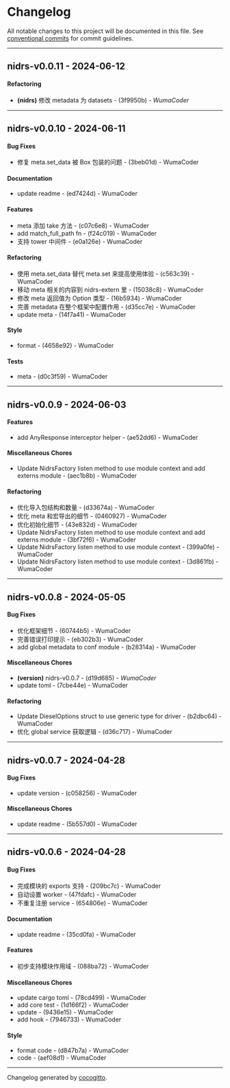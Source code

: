 # Changelog

All notable changes to this project will be documented in this file. See [conventional commits](https://www.conventionalcommits.org/) for commit guidelines.

- - -

## nidrs-v0.0.11 - 2024-06-12

#### Refactoring

- **(nidrs)** 修改 metadata 为 datasets - (3f9950b) - _WumaCoder_

- - -

## nidrs-v0.0.10 - 2024-06-11

#### Bug Fixes

- 修复 meta.set_data 被 Box 包装的问题 - (3beb01d) - WumaCoder

#### Documentation

- update readme - (ed7424d) - WumaCoder

#### Features

- meta 添加 take 方法 - (c07c6e8) - WumaCoder
- add match_full_path fn - (f24c019) - WumaCoder
- 支持 tower 中间件 - (e0a126e) - WumaCoder

#### Refactoring

- 使用 meta.set_data 替代 meta.set 来提高使用体验 - (c563c39) - WumaCoder
- 移动 meta 相关的内容到 nidrs-extern 里 - (15038c8) - WumaCoder
- 修改 meta 返回值为 Option 类型 - (16b5934) - WumaCoder
- 完善 metadata 在整个框架中配置作用 - (d35cc7e) - WumaCoder
- update meta - (14f7a41) - WumaCoder

#### Style

- format - (4658e92) - WumaCoder

#### Tests

- meta - (d0c3f59) - WumaCoder

- - -

## nidrs-v0.0.9 - 2024-06-03

#### Features

- add AnyResponse interceptor helper - (ae52dd6) - WumaCoder

#### Miscellaneous Chores

- Update NidrsFactory listen method to use module context and add externs module - (aec1b8b) - WumaCoder

#### Refactoring

- 优化导入包结构和数量 - (d33674a) - WumaCoder
- 优化 meta 和宏导出的细节 - (0460927) - WumaCoder
- 优化初始化细节 - (43e832d) - WumaCoder
- Update NidrsFactory listen method to use module context and add externs module - (3bf72f6) - WumaCoder
- Update NidrsFactory listen method to use module context - (399a0fe) - WumaCoder
- Update NidrsFactory listen method to use module context - (3d861fb) - WumaCoder

- - -

## nidrs-v0.0.8 - 2024-05-05

#### Bug Fixes

- 优化框架细节 - (60744b5) - WumaCoder
- 完善错误打印提示 - (eb302b3) - WumaCoder
- add global metadata to conf module - (b28314a) - WumaCoder

#### Miscellaneous Chores

- **(version)** nidrs-v0.0.7 - (d19d685) - _WumaCoder_
- update toml - (7cbe44e) - WumaCoder

#### Refactoring

- Update DieselOptions struct to use generic type for driver - (b2dbc64) - WumaCoder
- 优化 global service 获取逻辑 - (d36c717) - WumaCoder

- - -

## nidrs-v0.0.7 - 2024-04-28

#### Bug Fixes

- update version - (c058256) - WumaCoder

#### Miscellaneous Chores

- update readme - (5b557d0) - WumaCoder

- - -

## nidrs-v0.0.6 - 2024-04-28

#### Bug Fixes

- 完成模块的 exports 支持 - (209bc7c) - WumaCoder
- 自动设置 worker - (47fdafc) - WumaCoder
- 不重复注册 service - (654806e) - WumaCoder

#### Documentation

- update readme - (35cd0fa) - WumaCoder

#### Features

- 初步支持模块作用域 - (088ba72) - WumaCoder

#### Miscellaneous Chores

- update cargo toml - (78cd499) - WumaCoder
- add core test - (1d166f2) - WumaCoder
- update - (9436e15) - WumaCoder
- add hook - (7946733) - WumaCoder

#### Style

- format code - (d847b7a) - WumaCoder
- code - (aef08d1) - WumaCoder

- - -

Changelog generated by [cocogitto](https://github.com/cocogitto/cocogitto).
